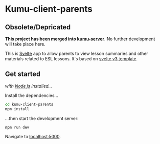 # Kumu-client-parents

## Obsolete/Depricated ##

**This project has been merged into [kumu-server](https://github.com/lunchboxer/kumu-server)**. No further development will take place here.

This is [Svelte](https://svelte.technology) app to allow parents to view lesson summaries and other materials related to ESL lessons. It's based on [svelte v3 template](https://github.com/sveltejs/template-webpack#v3).

## Get started

*with [Node.js](https://nodejs.org) installed...*

Install the dependencies...

```bash
cd kumu-client-parents
npm install
```

...then start the development server:

```bash
npm run dev
```

Navigate to [localhost:5000](http://localhost:5000).

